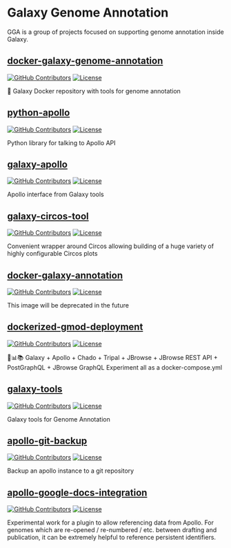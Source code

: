<style type="text/css">
header h1 {
	display:none;
}
</style>
<script>
((window.gitter = {}).chat = {}).options = {
    room: 'galaxy-genome-annotation/Lobby'
};
</script>
<script src="https://sidecar.gitter.im/dist/sidecar.v1.js" async defer></script>

# Galaxy Genome Annotation

GGA is a group of projects focused on supporting genome annotation inside Galaxy.

## [docker-galaxy-genome-annotation](https://github.com/galaxy-genome-annotation/docker-galaxy-genome-annotation)

[![GitHub Contributors](https://img.shields.io/github/contributors/galaxy-genome-annotation/docker-galaxy-genome-annotation.svg)](https://github.com/galaxy-genome-annotation/docker-galaxy-genome-annotation/graphs/contributors)
[![License](https://img.shields.io/github/license/galaxy-genome-annotation/docker-galaxy-genome-annotation.svg)](https://github.com/galaxy-genome-annotation/docker-galaxy-genome-annotation/blob/master/LICENSE)

:whale: Galaxy Docker repository with tools for genome annotation

## [python-apollo](https://github.com/galaxy-genome-annotation/python-apollo)

[![GitHub Contributors](https://img.shields.io/github/contributors/galaxy-genome-annotation/python-apollo.svg)](https://github.com/galaxy-genome-annotation/python-apollo/graphs/contributors)
[![License](https://img.shields.io/github/license/galaxy-genome-annotation/python-apollo.svg)](https://github.com/galaxy-genome-annotation/python-apollo/blob/master/LICENSE)

Python library for talking to Apollo API

## [galaxy-apollo](https://github.com/galaxy-genome-annotation/galaxy-apollo)

[![GitHub Contributors](https://img.shields.io/github/contributors/galaxy-genome-annotation/galaxy-apollo.svg)](https://github.com/galaxy-genome-annotation/galaxy-apollo/graphs/contributors)
[![License](https://img.shields.io/github/license/galaxy-genome-annotation/galaxy-apollo.svg)](https://github.com/galaxy-genome-annotation/galaxy-apollo/blob/master/LICENSE)

Apollo interface from Galaxy tools

## [galaxy-circos-tool](https://github.com/galaxy-genome-annotation/galaxy-circos-tool)

[![GitHub Contributors](https://img.shields.io/github/contributors/galaxy-genome-annotation/galaxy-circos-tool.svg)](https://github.com/galaxy-genome-annotation/galaxy-circos-tool/graphs/contributors)
[![License](https://img.shields.io/github/license/galaxy-genome-annotation/galaxy-circos-tool.svg)](https://github.com/galaxy-genome-annotation/galaxy-circos-tool/blob/master/LICENSE)

Convenient wrapper around Circos allowing building of a huge variety of highly configurable Circos plots

## [docker-galaxy-annotation](https://github.com/galaxy-genome-annotation/docker-galaxy-annotation)

[![GitHub Contributors](https://img.shields.io/github/contributors/galaxy-genome-annotation/docker-galaxy-annotation.svg)](https://github.com/galaxy-genome-annotation/docker-galaxy-annotation/graphs/contributors)
[![License](https://img.shields.io/github/license/galaxy-genome-annotation/docker-galaxy-annotation.svg)](https://github.com/galaxy-genome-annotation/docker-galaxy-annotation/blob/master/LICENSE)

This image will be deprecated in the future

## [dockerized-gmod-deployment](https://github.com/galaxy-genome-annotation/dockerized-gmod-deployment)

[![GitHub Contributors](https://img.shields.io/github/contributors/galaxy-genome-annotation/dockerized-gmod-deployment.svg)](https://github.com/galaxy-genome-annotation/dockerized-gmod-deployment/graphs/contributors)
[![License](https://img.shields.io/github/license/galaxy-genome-annotation/dockerized-gmod-deployment.svg)](https://github.com/galaxy-genome-annotation/dockerized-gmod-deployment/blob/master/LICENSE)

:whale::bar_chart::books: Galaxy + Apollo + Chado + Tripal + JBrowse + JBrowse REST API + PostGraphQL + JBrowse GraphQL Experiment all as a docker-compose.yml

## [galaxy-tools](https://github.com/galaxy-genome-annotation/galaxy-tools)

[![GitHub Contributors](https://img.shields.io/github/contributors/galaxy-genome-annotation/galaxy-tools.svg)](https://github.com/galaxy-genome-annotation/galaxy-tools/graphs/contributors)
[![License](https://img.shields.io/github/license/galaxy-genome-annotation/galaxy-tools.svg)](https://github.com/galaxy-genome-annotation/galaxy-tools/blob/master/LICENSE)

Galaxy tools for Genome Annotation

## [apollo-git-backup](https://github.com/galaxy-genome-annotation/apollo-git-backup)

[![GitHub Contributors](https://img.shields.io/github/contributors/galaxy-genome-annotation/apollo-git-backup.svg)](https://github.com/galaxy-genome-annotation/apollo-git-backup/graphs/contributors)
[![License](https://img.shields.io/github/license/galaxy-genome-annotation/apollo-git-backup.svg)](https://github.com/galaxy-genome-annotation/apollo-git-backup/blob/master/LICENSE)

Backup an apollo instance to a git repository

## [apollo-google-docs-integration](https://github.com/galaxy-genome-annotation/apollo-google-docs-integration)

[![GitHub Contributors](https://img.shields.io/github/contributors/galaxy-genome-annotation/apollo-google-docs-integration.svg)](https://github.com/galaxy-genome-annotation/apollo-google-docs-integration/graphs/contributors)
[![License](https://img.shields.io/github/license/galaxy-genome-annotation/apollo-google-docs-integration.svg)](https://github.com/galaxy-genome-annotation/apollo-google-docs-integration/blob/master/LICENSE)

Experimental work for a plugin to allow referencing data from Apollo. For genomes which are re-opened / re-numbered / etc. between drafting and publication, it can be extremely helpful to reference persistent identifiers.
